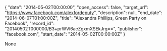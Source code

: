 {
  "date": "2014-05-02T00:00:00", 
  "open_access": false, 
  "target_url": "https://www.facebook.com/alexfordeputy", 
  "description": null, 
  "end_date": "2014-06-07T01:00:00Z", 
  "title": "Alexandra Phillips, Green Party on Facebook", 
  "record_id": "20140502T000000/B3+prWVl6aeZgxmXSEkJrg==", 
  "publisher": "facebook.com", 
  "start_date": "2014-05-02T00:00:00Z"
}

None